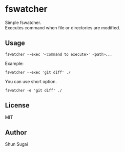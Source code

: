 # fswatcher

Simple fswatcher.   
Executes command when file or directories are modified.

## Usage

    fswatcher --exec '<command to execute>' <path>...

Example:

    fswatcher --exec 'git diff' ./

You can use short option.

    fswatcher -e 'git diff' ./

## License

MIT

## Author

Shun Sugai